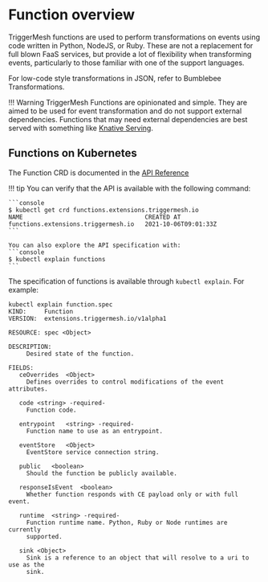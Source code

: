 # Function overview

TriggerMesh functions are used to perform transformations on events using code written in Python, NodeJS, or Ruby. These are not a replacement for full blown FaaS services, but provide a lot of flexibility when transforming events, particularly to those familiar with one of the support languages.

For low-code style transformations in JSON, refer to Bumblebee Transformations.

!!! Warning
    TriggerMesh Functions are opinionated and simple. They are aimed to be used for event transformation and do not support external dependencies. Functions that may need external dependencies are best served with something like [Knative Serving](https://knative.dev/docs/getting-started/first-service/).

## Functions on Kubernetes

The Function CRD is documented in the [API Reference](../reference/extensions.md)

!!! tip
    You can verify that the API is available with the following command:

    ```console
    $ kubectl get crd functions.extensions.triggermesh.io
    NAME                                  CREATED AT
    functions.extensions.triggermesh.io   2021-10-06T09:01:33Z
    ```

    You can also explore the API specification with:
    ```console
    $ kubectl explain functions
    ```

The specification of functions is available through `kubectl explain`. For example:

```console
kubectl explain function.spec
KIND:     Function
VERSION:  extensions.triggermesh.io/v1alpha1

RESOURCE: spec <Object>

DESCRIPTION:
     Desired state of the function.

FIELDS:
   ceOverrides	<Object>
     Defines overrides to control modifications of the event attributes.

   code	<string> -required-
     Function code.

   entrypoint	<string> -required-
     Function name to use as an entrypoint.

   eventStore	<Object>
     EventStore service connection string.

   public	<boolean>
     Should the function be publicly available.

   responseIsEvent	<boolean>
     Whether function responds with CE payload only or with full event.

   runtime	<string> -required-
     Function runtime name. Python, Ruby or Node runtimes are currently
     supported.

   sink	<Object>
     Sink is a reference to an object that will resolve to a uri to use as the
     sink.
```

